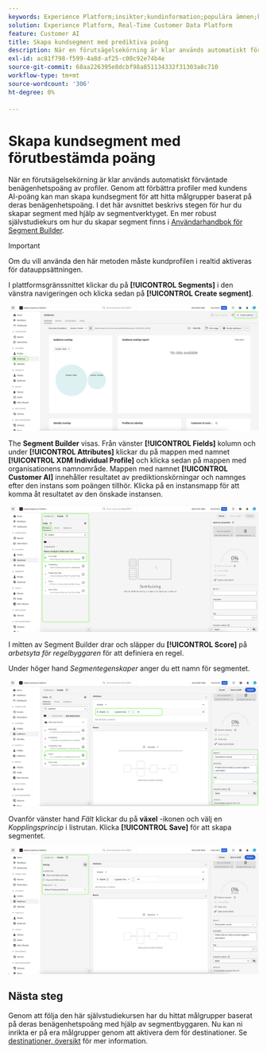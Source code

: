```yaml
---
keywords: Experience Platform;insikter;kundinformation;populära ämnen;kundsegment
solution: Experience Platform, Real-Time Customer Data Platform
feature: Customer AI
title: Skapa kundsegment med prediktiva poäng
description: När en förutsägelsekörning är klar används automatiskt förväntade benägenhetspoäng av profiler. Genom att förbättra profiler med kundens AI-poäng kan man skapa kundsegment för att hitta målgrupper baserat på deras benägenhetspoäng. I det här avsnittet beskrivs stegen för hur du skapar segment med hjälp av segmentverktyget.
exl-id: ac81f798-f599-4a8d-af25-c00c92e74b4e
source-git-commit: 68aa226395e8dcbf98a851134332f31303a8c710
workflow-type: tm+mt
source-wordcount: '306'
ht-degree: 0%

---
```


# Skapa kundsegment med förutbestämda poäng

När en förutsägelsekörning är klar används automatiskt förväntade benägenhetspoäng av profiler. Genom att förbättra profiler med kundens AI-poäng kan man skapa kundsegment för att hitta målgrupper baserat på deras benägenhetspoäng. I det här avsnittet beskrivs stegen för hur du skapar segment med hjälp av segmentverktyget. En mer robust självstudiekurs om hur du skapar segment finns i [Användarhandbok för Segment Builder](../../../segmentation/ui/segment-builder.md).

>[!IMPORTANT]
>
>Om du vill använda den här metoden måste kundprofilen i realtid aktiveras för datauppsättningen.

I plattformsgränssnittet klickar du på **[!UICONTROL Segments]** i den vänstra navigeringen och klicka sedan på **[!UICONTROL Create segment]**.

![](../images/user-guide/segments_new.png)

The **Segment Builder** visas. Från vänster **[!UICONTROL Fields]** kolumn och under **[!UICONTROL Attributes]** klickar du på mappen med namnet **[!UICONTROL XDM Individual Profile]** och klicka sedan på mappen med organisationens namnområde. Mappen med namnet **[!UICONTROL Customer AI]** innehåller resultatet av prediktionskörningar och namnges efter den instans som poängen tillhör. Klicka på en instansmapp för att komma åt resultatet av den önskade instansen.

![](../images/user-guide/results_new.png)

I mitten av Segment Builder drar och släpper du **[!UICONTROL Score]** på *arbetsyta för regelbyggaren* för att definiera en regel.

Under höger hand *Segmentegenskaper* anger du ett namn för segmentet.

![](../images/user-guide/properties_new.png)

Ovanför vänster hand *Fält* klickar du på **växel** -ikonen och välj en *Kopplingsprincip* i listrutan. Klicka **[!UICONTROL Save]** för att skapa segmentet.

![](../images/user-guide/merge_policy_new.png)

## Nästa steg

Genom att följa den här självstudiekursen har du hittat målgrupper baserat på deras benägenhetspoäng med hjälp av segmentbyggaren. Nu kan ni inrikta er på era målgrupper genom att aktivera dem för destinationer. Se [destinationer, översikt](../../../destinations/home.md) för mer information.
